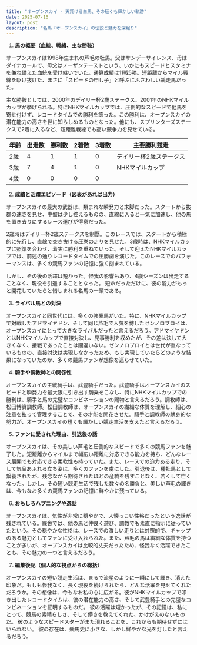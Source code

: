 ```yaml
---
title: "オープンスカイ - 天翔ける白馬、その短くも輝かしい軌跡"
date: 2025-07-16
layout: post
description: "名馬『オープンスカイ』の伝説と魅力を深堀り"
---
```


1. **馬の概要（血統、戦績、主な勝鞍）**

オープンスカイは1998年生まれの芦毛の牡馬。父はサンデーサイレンス、母はダイナカールで、母父はノーザンテーストという、いかにもスピードとスタミナを兼ね備えた血統を受け継いでいた。通算成績は11戦5勝。短距離からマイル戦線を駆け抜けた、まさに「スピードの申し子」と呼ぶにふさわしい競走馬だった。

主な勝鞍としては、2000年のデイリー杯2歳ステークス、2001年のNHKマイルカップが挙げられる。特にNHKマイルカップでは、圧倒的なスピードで他馬を寄せ付けず、レコードタイムでの勝利を飾った。この勝利は、オープンスカイの潜在能力の高さを世に知らしめるものとなった。他にも、スプリンターズステークスで2着に入るなど、短距離戦線でも高い競争力を見せている。

| 年齢 | 出走数 | 勝利数 | 2着数 | 3着数 | 主要勝利競走 |
|---|---|---|---|---|---|
| 2歳 | 4 | 1 | 1 | 0 | デイリー杯2歳ステークス |
| 3歳 | 7 | 4 | 1 | 0 | NHKマイルカップ |
| 4歳 | 0 | 0 | 0 | 0 |  |


2. **成績と活躍エピソード（図表があれば出力）**

オープンスカイの最大の武器は、類まれな瞬発力と末脚だった。スタートから抜群の速さを見せ、中盤は少し控えるものの、直線に入ると一気に加速し、他の馬を置き去りにするレース運びが得意だった。

2歳時はデイリー杯2歳ステークスを制覇。このレースでは、スタートから積極的に先行し、直線で突き抜ける圧巻の走りを見せた。3歳時は、NHKマイルカップに照準を合わせ、着実に勝利を重ねていった。そして迎えたNHKマイルカップでは、前述の通りレコードタイムでの圧勝劇を演じた。このレースでのパフォーマンスは、多くの競馬ファンの記憶に強く刻まれている。

しかし、その後の活躍は短かった。怪我の影響もあり、4歳シーズンは出走することなく、現役を引退することとなった。  短命だっただけに、彼の能力がもっと開花していたらと惜しまれる名馬の一頭である。


3. **ライバル馬との対決**

オープンスカイと同世代には、多くの強豪馬がいた。特に、NHKマイルカップで対戦したアドマイヤドン、そして同じ芦毛で人気を博したゼンノロブロイは、オープンスカイにとって大きなライバルだったと言えるだろう。アドマイヤドンとはNHKマイルカップで直接対決し、見事勝利を収めたが、その差は決して大きくなく、接戦であったことは間違いない。ゼンノロブロイとは世代が重なっているものの、直接対決は実現しなかったため、もし実現していたらどのような結果になっていたのか、多くの競馬ファンが想像を巡らせていた。


4. **騎手や調教師との関係性**

オープンスカイの主戦騎手は、武豊騎手だった。武豊騎手はオープンスカイのスピードと瞬発力を最大限に引き出す騎乗をこなし、特にNHKマイルカップでの勝利は、騎手と馬の完璧なコンビネーションの賜物と言えるだろう。調教師は、松田博資調教師。松田調教師は、オープンスカイの繊細な体質を理解し、細心の注意を払って管理することで、その才能を開花させた。騎手と調教師の献身的な努力が、オープンスカイの短くも輝かしい競走生活を支えたと言えるだろう。


5. **ファンに愛された理由、引退後の話**

オープンスカイは、その美しい芦毛と圧倒的なスピードで多くの競馬ファンを魅了した。短距離からマイルまで幅広い距離に対応できる能力を持ち、どんなレース展開でも対応できる柔軟性も持っていた。また、レースでの迫力ある走り、そして気品あふれる立ち姿は、多くのファンを虜にした。引退後は、種牡馬として繋養されたが、残念ながら期待されたほどの産駒を残すことなく、若くして亡くなった。しかし、その短い競走生活で残した数々の名勝負と、美しい芦毛の輝きは、今もなお多くの競馬ファンの記憶に鮮やかに残っている。


6. **おもしろハプニングや逸話**

オープンスカイは、気性が非常に穏やかで、人懐っこい性格だったという逸話が残されている。厩舎では、他の馬と仲良く遊び、調教でも素直に指示に従っていたという。その穏やかな性格は、レースでの激しい走りとは対照的で、ギャップのある魅力としてファンに受け入れられた。また、芦毛の馬は繊細な体質を持つことが多いが、オープンスカイは比較的丈夫だったため、怪我なく活躍できたことも、その魅力の一つと言えるだろう。


7. **編集後記（個人的な視点からの総括）**

オープンスカイの短い競走生活は、まるで流星のように一瞬にして輝き、消えた印象だ。もしも怪我なく、長く現役を続けられたら、どんな活躍を見せてくれただろうか。その想像は、今もなお私の心に広がる。彼がNHKマイルカップで叩き出したレコードタイムは、彼の潜在能力の高さ、そして武豊騎手との完璧なコンビネーションを証明するものだ。  彼の活躍は短かったが、その記憶は、私にとって、競馬の素晴らしさ、そして儚さを教えてくれた、かけがえのないものだ。  彼のようなスピードスターがまた現れることを、これからも期待せずにはいられない。  彼の存在は、競馬史に小さな、しかし鮮やかな光を灯したと言えるだろう。

